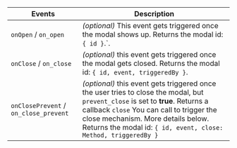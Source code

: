 ---
---

| Events                                | Description                                                                                                                                                                                                                                                                          |
| ------------------------------------- | ------------------------------------------------------------------------------------------------------------------------------------------------------------------------------------------------------------------------------------------------------------------------------------ |
| `onOpen` / `on_open`                  | _(optional)_ This event gets triggered once the modal shows up. Returns the modal id: `{ id }`.`.                                                                                                                                                                                    |
| `onClose` / `on_close`                | _(optional)_ this event gets triggered once the modal gets closed. Returns the modal id: `{ id, event, triggeredBy }`.                                                                                                                                                               |
| `onClosePrevent` / `on_close_prevent` | _(optional)_ this event gets triggered once the user tries to close the modal, but `prevent_close` is set to **true**. Returns a callback `close` You can call to trigger the close mechanism. More details below. Returns the modal id: `{ id, event, close: Method, triggeredBy }` |
